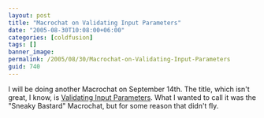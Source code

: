 ```yaml
---
layout: post
title: "Macrochat on Validating Input Parameters"
date: "2005-08-30T10:08:00+06:00"
categories: [coldfusion]
tags: []
banner_image: 
permalink: /2005/08/30/Macrochat-on-Validating-Input-Parameters
guid: 740
---
```


I will be doing another Macrochat on September 14th. The title, which isn't great, I know, is <a href="http://www.macromedia.com/cfusion/event/index.cfm?event=detail&id=288085&loc=en_us">Validating Input Parameters</a>. What I wanted to call it was the "Sneaky Bastard" Macrochat, but for some reason that didn't fly.